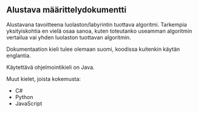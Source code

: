 ## Alustava määrittelydokumentti

Alustavana tavoitteena luolaston/labyrintin tuottava algoritmi.
Tarkempia yksityiskohtia en vielä osaa sanoa, kuten toteutanko useamman
algoritmin vertailua vai yhden luolaston tuottavan algoritmin.

Dokumentaation kieli tulee olemaan suomi, koodissa kuitenkin käytän englantia.

Käytettävä ohjelmointikieli on Java.

Muut kielet, joista kokemusta:
 - C#
 - Python
 - JavaScript
